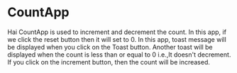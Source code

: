 # CountApp
Hai
CountApp is used to increment and decrement the count.
In this app, if we click the reset button then it will set to 0.
In this app, toast message will be displayed when you click on the Toast button.
Another toast will be displayed when the count is less than or equal to 0 i.e.,It doesn't decrement.
If you click on the increment button, then the count will be increased.
